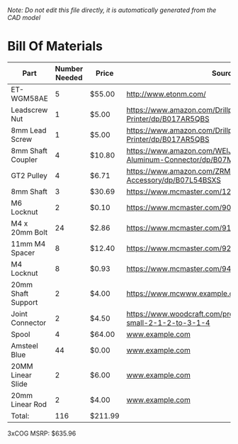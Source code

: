 ###### Note: Do not edit this file directly, it is automatically generated from the CAD model 
# Bill Of Materials 
 |Part|Number Needed|Price|Source| 
 |----|----------|-----|-----|
|ET-WGM58AE|5|$55.00|http://www.etonm.com/|
|Leadscrew Nut|1|$5.00|https://www.amazon.com/Drillpro-400mm-Lead-Screw-Printer/dp/B017AR5QBS|
|8mm Lead Screw|1|$5.00|https://www.amazon.com/Drillpro-400mm-Lead-Screw-Printer/dp/B017AR5QBS|
|8mm Shaft Coupler|4|$10.80|https://www.amazon.com/WEIJ-Coupling-Diameter-Aluminum-Connector/dp/B07MBGP5BP|
|GT2 Pulley|4|$6.71|https://www.amazon.com/ZRM-Timing-Pulley-Printer-Accessory/dp/B07L54BSXS|
|8mm Shaft|3|$30.69|https://www.mcmaster.com/1265k64|
|M6 Locknut|2|$0.10|https://www.mcmaster.com/90576a115|
|M4 x 20mm Bolt|24|$2.86|https://www.mcmaster.com/91239a152|
|11mm M4 Spacer|8|$12.40|https://www.mcmaster.com/92871a311|
|M4 Locknut|8|$0.93|https://www.mcmaster.com/94645a101|
|20mm Shaft Support|2|$4.00|https://www.mcwww.example.commaster.com/62645k42|
|Joint Connector|2|$4.50|https://www.woodcraft.com/products/joint-connector-small-2-1-2-to-3-1-4|
|Spool|4|$64.00|www.example.com|
|Amsteel Blue|44|$0.00|www.example.com|
|20MM Linear Slide|2|$6.00|www.example.com|
|20mm Linear Rod|2|$4.00|www.example.com|
|Total: |116|$211.99| |

 3xCOG MSRP: $635.96